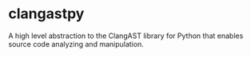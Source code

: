 # clangastpy
A high level abstraction to the ClangAST library for Python that enables source code analyzing and manipulation.

